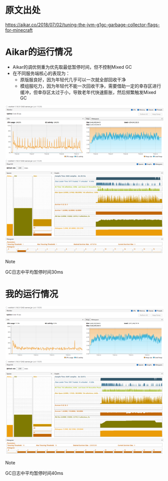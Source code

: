 
# 原文出处
https://aikar.co/2018/07/02/tuning-the-jvm-g1gc-garbage-collector-flags-for-minecraft

# Aikar的运行情况
- Aikar的调优侧重为优先取最低暂停时间，但不控制Mixed GC
- 在不同服务端核心的表现为：
  - 原版服良好，因为年轻代几乎可以一次就全部回收干净
  - 模组服吃力，因为年轻代不能一次回收干净，需要借助一定的幸存区进行缓冲，但幸存区太过于小，导致老年代快速膨胀，然后频繁触发Mixed GC

![](./img/aikar-g1-load.png)
![](./img/aikar-g1-usage.png)
> [!NOTE]
> GC日志中平均暂停时间30ms  

# 我的运行情况
![](./img/my-g1-load.png)
![](./img/my-g1-usage.png)
> [!NOTE]
> GC日志中平均暂停时间40ms  
